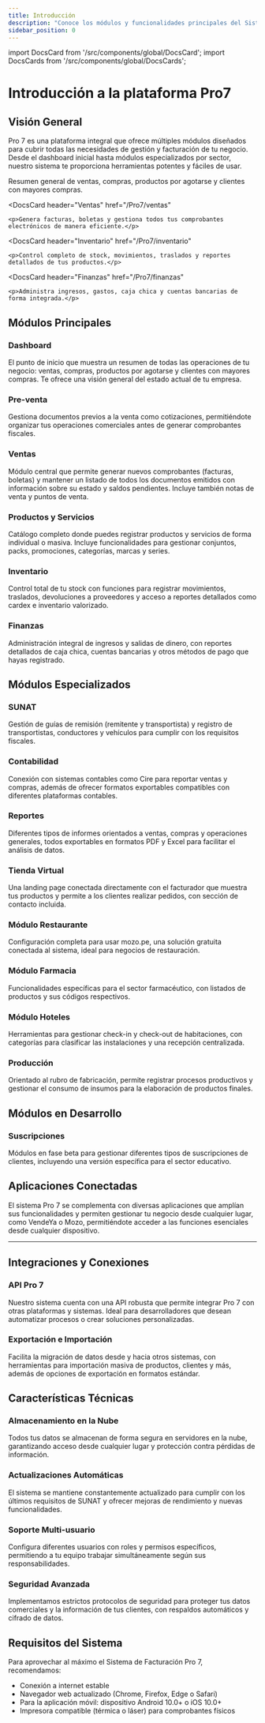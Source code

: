 ```yaml
---
title: Introducción
description: "Conoce los módulos y funcionalidades principales del Sistema de Facturación Pro 7 para gestionar tu negocio de manera eficiente."
sidebar_position: 0
---
```


import DocsCard from '/src/components/global/DocsCard';
import DocsCards from '/src/components/global/DocsCards';

# Introducción a la plataforma Pro7

<head>
  <title>Introducción a los módulos de Pro 7 - Facturalo Perú</title>
  <meta
    name="description"
    content="Conoce los módulos y funcionalidades principales del Sistema de Facturación Pro 7 para gestionar tu negocio de manera eficiente."
  />
</head>

## Visión General

Pro 7 es una plataforma integral que ofrece múltiples módulos diseñados para cubrir todas las necesidades de gestión y facturación de tu negocio. Desde el dashboard inicial hasta módulos especializados por sector, nuestro sistema te proporciona herramientas potentes y fáciles de usar.

<DocsCards>
  <DocsCard 
    header="Dashboard"
    href="/Pro7/Modulos/dashboard"
  >
    <p>Resumen general de ventas, compras, productos por agotarse y clientes con mayores compras.</p>
  </DocsCard>

  <DocsCard
    header="Ventas"
    href="/Pro7/ventas"
  >
    <p>Genera facturas, boletas y gestiona todos tus comprobantes electrónicos de manera eficiente.</p>
  </DocsCard>

  <DocsCard
    header="Inventario"
    href="/Pro7/inventario"
  >
    <p>Control completo de stock, movimientos, traslados y reportes detallados de tus productos.</p>
  </DocsCard>

  <DocsCard 
    header="Finanzas" 
    href="/Pro7/finanzas" 
  >
    <p>Administra ingresos, gastos, caja chica y cuentas bancarias de forma integrada.</p>
  </DocsCard>
</DocsCards>

## Módulos Principales

### Dashboard
El punto de inicio que muestra un resumen de todas las operaciones de tu negocio: ventas, compras, productos por agotarse y clientes con mayores compras. Te ofrece una visión general del estado actual de tu empresa.

### Pre-venta
Gestiona documentos previos a la venta como cotizaciones, permitiéndote organizar tus operaciones comerciales antes de generar comprobantes fiscales.

### Ventas
Módulo central que permite generar nuevos comprobantes (facturas, boletas) y mantener un listado de todos los documentos emitidos con información sobre su estado y saldos pendientes. Incluye también notas de venta y puntos de venta.

### Productos y Servicios
Catálogo completo donde puedes registrar productos y servicios de forma individual o masiva. Incluye funcionalidades para gestionar conjuntos, packs, promociones, categorías, marcas y series.

### Inventario
Control total de tu stock con funciones para registrar movimientos, traslados, devoluciones a proveedores y acceso a reportes detallados como cardex e inventario valorizado.

### Finanzas
Administración integral de ingresos y salidas de dinero, con reportes detallados de caja chica, cuentas bancarias y otros métodos de pago que hayas registrado.

## Módulos Especializados

### SUNAT
Gestión de guías de remisión (remitente y transportista) y registro de transportistas, conductores y vehículos para cumplir con los requisitos fiscales.

### Contabilidad
Conexión con sistemas contables como Cire para reportar ventas y compras, además de ofrecer formatos exportables compatibles con diferentes plataformas contables.

### Reportes
Diferentes tipos de informes orientados a ventas, compras y operaciones generales, todos exportables en formatos PDF y Excel para facilitar el análisis de datos.

### Tienda Virtual
Una landing page conectada directamente con el facturador que muestra tus productos y permite a los clientes realizar pedidos, con sección de contacto incluida.

### Módulo Restaurante
Configuración completa para usar mozo.pe, una solución gratuita conectada al sistema, ideal para negocios de restauración.

### Módulo Farmacia
Funcionalidades específicas para el sector farmacéutico, con listados de productos y sus códigos respectivos.

### Módulo Hoteles
Herramientas para gestionar check-in y check-out de habitaciones, con categorías para clasificar las instalaciones y una recepción centralizada.

### Producción
Orientado al rubro de fabricación, permite registrar procesos productivos y gestionar el consumo de insumos para la elaboración de productos finales.

## Módulos en Desarrollo

### Suscripciones
Módulos en fase beta para gestionar diferentes tipos de suscripciones de clientes, incluyendo una versión específica para el sector educativo.


## Aplicaciones Conectadas

El sistema Pro 7 se complementa con diversas aplicaciones que amplían sus funcionalidades y permiten gestionar tu negocio desde cualquier lugar, como VendeYa o Mozo, permitiéndote acceder a las funciones esenciales desde cualquier dispositivo. 

---

## Integraciones y Conexiones

### API Pro 7
Nuestro sistema cuenta con una API robusta que permite integrar Pro 7 con otras plataformas y sistemas. Ideal para desarrolladores que desean automatizar procesos o crear soluciones personalizadas.

### Exportación e Importación
Facilita la migración de datos desde y hacia otros sistemas, con herramientas para importación masiva de productos, clientes y más, además de opciones de exportación en formatos estándar.


## Características Técnicas

### Almacenamiento en la Nube
Todos tus datos se almacenan de forma segura en servidores en la nube, garantizando acceso desde cualquier lugar y protección contra pérdidas de información.

### Actualizaciones Automáticas
El sistema se mantiene constantemente actualizado para cumplir con los últimos requisitos de SUNAT y ofrecer mejoras de rendimiento y nuevas funcionalidades.

### Soporte Multi-usuario
Configura diferentes usuarios con roles y permisos específicos, permitiendo a tu equipo trabajar simultáneamente según sus responsabilidades.

### Seguridad Avanzada
Implementamos estrictos protocolos de seguridad para proteger tus datos comerciales y la información de tus clientes, con respaldos automáticos y cifrado de datos.

## Requisitos del Sistema

Para aprovechar al máximo el Sistema de Facturación Pro 7, recomendamos:

- Conexión a internet estable
- Navegador web actualizado (Chrome, Firefox, Edge o Safari)
- Para la aplicación móvil: dispositivo Android 10.0+ o iOS 10.0+
- Impresora compatible (térmica o láser) para comprobantes físicos

